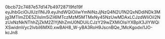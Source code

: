0bcb72c7487e57d147b49728719fd19f
eyJhbGciOiJIUzI1NiJ9.eyJhdWQiOiIwYmNiNzJjNzQ4N2U1N2QxNDdiNDk3Mjg3MTlmZDE5ZiIsIm5iZiI6MTczMzM5MTMxNy45NzUwMDAxLCJzdWIiOiI2NzUxNzNkNThhZjZkM2ZlYjNhZmU0NDUiLCJzY29wZXMiOlsiYXBpX3JlYWQiXSwidmVyc2lvbiI6MX0.xwBAH8_W-yBA3RoH9JscnBQe_1McKgodxi1JO-kcJn8